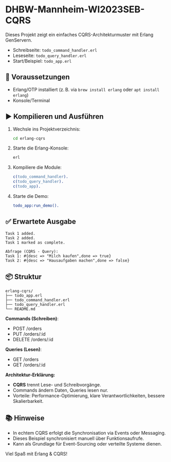# DHBW-Mannheim-WI2023SEB-CQRS

Dieses Projekt zeigt ein einfaches CQRS-Architekturmuster mit Erlang GenServern.

- Schreibseite: `todo_command_handler.erl`
- Leseseite: `todo_query_handler.erl`
- Start/Beispiel: `todo_app.erl`

## 🔧 Voraussetzungen

- Erlang/OTP installiert (z. B. via `brew install erlang` oder `apt install erlang`)
- Konsole/Terminal

## ▶️ Kompilieren und Ausführen

1. Wechsle ins Projektverzeichnis:
   ```bash
   cd erlang-cqrs
   ```

2. Starte die Erlang-Konsole:
   ```bash
   erl
   ```

3. Kompiliere die Module:
   ```erlang
   c(todo_command_handler).
   c(todo_query_handler).
   c(todo_app).
   ```

4. Starte die Demo:
   ```erlang
   todo_app:run_demo().
   ```

## ✅ Erwartete Ausgabe

```text
Task 1 added.
Task 2 added.
Task 1 marked as complete.

Abfrage (CQRS - Query):
Task 1: #{desc => "Milch kaufen",done => true}
Task 2: #{desc => "Hausaufgaben machen",done => false}
```

## 📦 Struktur

```text
erlang-cqrs/
├── todo_app.erl
├── todo_command_handler.erl
├── todo_query_handler.erl
└── README.md
```

**Commands (Schreiben)**:
- POST /orders
- PUT /orders/:id
- DELETE /orders/:id

**Queries (Lesen)**:
- GET /orders
- GET /orders/:id

**Architektur-Erklärung:**
- **CQRS** trennt Lese- und Schreibvorgänge.
- Commands ändern Daten, Queries lesen nur.
- Vorteile: Performance-Optimierung, klare Verantwortlichkeiten, bessere Skalierbarkeit.

## 📚 Hinweise

- In echtem CQRS erfolgt die Synchronisation via Events oder Messaging.
- Dieses Beispiel synchronisiert manuell über Funktionsaufrufe.
- Kann als Grundlage für Event-Sourcing oder verteilte Systeme dienen.

Viel Spaß mit Erlang & CQRS!
